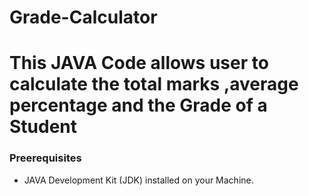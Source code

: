 # Grade-Calculator

# This JAVA Code allows user to calculate the total marks ,average percentage and the Grade of a Student


### Preerequisites

- JAVA Development Kit (JDK) installed on your Machine.
